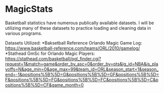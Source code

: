 # MagicStats


Basketball statistics have numerous publically available datasets. I will be utilizing many of these datasets to practice loading and cleaning data in various programs. 

Datasets Utilized:
*Baksetball Reference Orlando Magic Game Log: https://www.basketball-reference.com/teams/ORL/2010/gamelog/
*Stathead GmSc for Orlando Magic Players: https://stathead.com/basketball/pgl_finder.cgi?request=1&match=game&order_by_asc=0&order_by=pts&lg_id=NBA&is_playoffs=N&age_min=0&age_max=99&team_id=ORL&season_start=1&season_end=-1&positions%5B%5D=G&positions%5B%5D=GF&positions%5B%5D=F&positions%5B%5D=FG&positions%5B%5D=FC&positions%5B%5D=C&positions%5B%5D=CF&game_month=0
